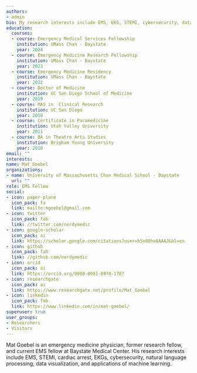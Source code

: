 ```yaml
---
authors:
- admin
bio: My research interests include EMS, EKG, STEMI, cybersecurity, data viz, ML, and NLP.
education:
  courses:
  - course: Emergency Medical Services Fellowship
    institution: UMass Chan - Baystate
    year: 2024
  - course: Emergency Medicine Research Fellowship
    institution: UMass Chan - Baystate
    year: 2023
  - course: Emergency Medicine Residency
    institution: UMass Chan - Baystate
    year: 2022
  - course: Doctor of Medicine
    institution: UC San Diego School of Medicine
    year: 2019
  - course: MAS in  Clinical Research
    institution: UC San Diego
    year: 2018
  - course: Certificate in Paramedicine
    institution: Utah Valley University
    year: 2011
  - course: BA in Theatre Arts Studies
    institution: Brigham Young University
    year: 2010
email: ""
interests:
name: Mat Goebel
organizations:
- name: University of Massachusetts Chan Medical School - Baystate
  url: ""
role: EMS Fellow
social:
- icon: paper-plane
  icon_pack: fa
  link: mailto:mgoebel@gmail.com
- icon: twitter
  icon_pack: fab
  link: //twitter.com/nerdymedic
- icon: google-scholar
  icon_pack: ai
  link: https://scholar.google.com/citations?user=h5n8OhoAAAAJ&hl=en
- icon: github
  icon_pack: fab
  link: //github.com/nerdymedic
- icon: orcid
  icon_pack: ai
  link: https://orcid.org/0000-0001-8978-1787
- icon: researchgate
  icon_pack: ai
  link: https://www.researchgate.net/profile/Mat_Goebel
- icon: linkedin
  icon_pack: fab
  link: https://www.linkedin.com/in/mat-goebel/
superuser: true
user_groups:
- Researchers
- Visitors
---
```


Mat Goebel is an emergency medicine physician, former research fellow, and current EMS fellow at Baystate Medical Center. His research interests include EMS, STEMI, cardiac arrest, EKGs, cybersecurity, natural language processing, data visualization, and applications of machine learning.
